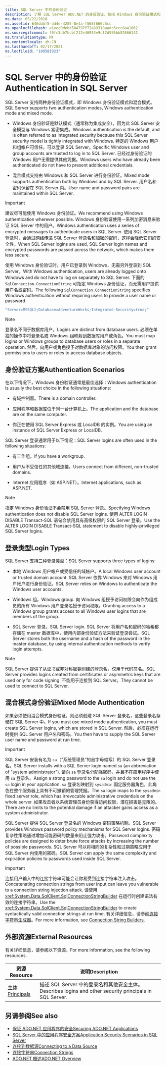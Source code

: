 ```yaml
---
title: SQL Server 中的身份验证
description: 了解 SQL Server ADO.NET 的身份验证，包括 Windows 身份验证模式和混合模式。
ms.date: 05/22/2018
ms.assetid: 646ddbf5-dd4e-4285-8e4a-f565f666c5cc
ms.openlocfilehash: a1ecc0debd584797f72a89318aadc6ccc8a41062
ms.sourcegitcommit: f0fc5db7bcbf212e46933e9cf2d555bb82666141
ms.translationtype: MT
ms.contentlocale: zh-CN
ms.lasthandoff: 02/17/2021
ms.locfileid: "100581923"
---
```

# <a name="authentication-in-sql-server"></a><span data-ttu-id="6a3c7-103">SQL Server 中的身份验证</span><span class="sxs-lookup"><span data-stu-id="6a3c7-103">Authentication in SQL Server</span></span>

<span data-ttu-id="6a3c7-104">SQL Server 支持两种身份验证模式，即 Windows 身份验证模式和混合模式。</span><span class="sxs-lookup"><span data-stu-id="6a3c7-104">SQL Server supports two authentication modes, Windows authentication mode and mixed mode.</span></span>  
  
- <span data-ttu-id="6a3c7-105">Windows 身份验证是默认模式（通常称为集成安全），因为此 SQL Server 安全模型与 Windows 紧密集成。</span><span class="sxs-lookup"><span data-stu-id="6a3c7-105">Windows authentication is the default, and is often referred to as integrated security because this SQL Server security model is tightly integrated with Windows.</span></span> <span data-ttu-id="6a3c7-106">特定的 Windows 用户和组帐户可信任，可以登录 SQL Server。</span><span class="sxs-lookup"><span data-stu-id="6a3c7-106">Specific Windows user and group accounts are trusted to log in to SQL Server.</span></span> <span data-ttu-id="6a3c7-107">已经过身份验证的 Windows 用户无需提供其他凭据。</span><span class="sxs-lookup"><span data-stu-id="6a3c7-107">Windows users who have already been authenticated do not have to present additional credentials.</span></span>  
  
- <span data-ttu-id="6a3c7-108">混合模式支持由 Windows 和 SQL Server 进行身份验证。</span><span class="sxs-lookup"><span data-stu-id="6a3c7-108">Mixed mode supports authentication both by Windows and by SQL Server.</span></span> <span data-ttu-id="6a3c7-109">用户名和密码保留在 SQL Server 内。</span><span class="sxs-lookup"><span data-stu-id="6a3c7-109">User name and password pairs are maintained within SQL Server.</span></span>  
  
> [!IMPORTANT]
> <span data-ttu-id="6a3c7-110">建议尽可能使用 Windows 身份验证。</span><span class="sxs-lookup"><span data-stu-id="6a3c7-110">We recommend using Windows authentication wherever possible.</span></span> <span data-ttu-id="6a3c7-111">Windows 身份验证使用一系列加密消息来验证 SQL Server 中的用户。</span><span class="sxs-lookup"><span data-stu-id="6a3c7-111">Windows authentication uses a series of encrypted messages to authenticate users in SQL Server.</span></span> <span data-ttu-id="6a3c7-112">使用 SQL Server 登录时，会通过网络传递 SQL Server 登录名和加密的密码，这样会降低它们的安全性。</span><span class="sxs-lookup"><span data-stu-id="6a3c7-112">When SQL Server logins are used, SQL Server login names and encrypted passwords are passed across the network, which makes them less secure.</span></span>  
  
 <span data-ttu-id="6a3c7-113">使用 Windows 身份验证时，用户已登录到 Windows，无需另外登录到 SQL Server。</span><span class="sxs-lookup"><span data-stu-id="6a3c7-113">With Windows authentication, users are already logged onto Windows and do not have to log on separately to SQL Server.</span></span> <span data-ttu-id="6a3c7-114">下面的 `SqlConnection.ConnectionString` 可指定 Windows 身份验证，而无需用户提供用户名或密码。</span><span class="sxs-lookup"><span data-stu-id="6a3c7-114">The following `SqlConnection.ConnectionString` specifies Windows authentication without requiring users to provide a user name or password.</span></span>  
  
```csharp  
"Server=MSSQL1;Database=AdventureWorks;Integrated Security=true;"
```  
  
> [!NOTE]
> <span data-ttu-id="6a3c7-115">登录名不同于数据库用户。</span><span class="sxs-lookup"><span data-stu-id="6a3c7-115">Logins are distinct from database users.</span></span> <span data-ttu-id="6a3c7-116">必须在单独的操作中将登录名或 Windows 组映射到数据库用户或角色。</span><span class="sxs-lookup"><span data-stu-id="6a3c7-116">You must map logins or Windows groups to database users or roles in a separate operation.</span></span> <span data-ttu-id="6a3c7-117">然后，向用户或角色授予对数据库对象的访问权限。</span><span class="sxs-lookup"><span data-stu-id="6a3c7-117">You then grant permissions to users or roles to access database objects.</span></span>  
  
## <a name="authentication-scenarios"></a><span data-ttu-id="6a3c7-118">身份验证方案</span><span class="sxs-lookup"><span data-stu-id="6a3c7-118">Authentication Scenarios</span></span>  

 <span data-ttu-id="6a3c7-119">在以下情况下，Windows 身份验证通常是最佳选择：</span><span class="sxs-lookup"><span data-stu-id="6a3c7-119">Windows authentication is usually the best choice in the following situations:</span></span>  
  
- <span data-ttu-id="6a3c7-120">有域控制器。</span><span class="sxs-lookup"><span data-stu-id="6a3c7-120">There is a domain controller.</span></span>  
  
- <span data-ttu-id="6a3c7-121">应用程序和数据库位于同一台计算机上。</span><span class="sxs-lookup"><span data-stu-id="6a3c7-121">The application and the database are on the same computer.</span></span>  
  
- <span data-ttu-id="6a3c7-122">你正在使用 SQL Server Express 或 LocalDB 的实例。</span><span class="sxs-lookup"><span data-stu-id="6a3c7-122">You are using an instance of SQL Server Express or LocalDB.</span></span>  
  
 <span data-ttu-id="6a3c7-123">SQL Server 登录通常用于以下情况：</span><span class="sxs-lookup"><span data-stu-id="6a3c7-123">SQL Server logins are often used in the following situations:</span></span>  
  
- <span data-ttu-id="6a3c7-124">有工作组。</span><span class="sxs-lookup"><span data-stu-id="6a3c7-124">If you have a workgroup.</span></span>  
  
- <span data-ttu-id="6a3c7-125">用户从不受信任的其他域连接。</span><span class="sxs-lookup"><span data-stu-id="6a3c7-125">Users connect from different, non-trusted domains.</span></span>  
  
- <span data-ttu-id="6a3c7-126">Internet 应用程序（如 ASP.NET）。</span><span class="sxs-lookup"><span data-stu-id="6a3c7-126">Internet applications, such as ASP.NET.</span></span>  
  
> [!NOTE]
> <span data-ttu-id="6a3c7-127">指定 Windows 身份验证不会禁用 SQL Server 登录。</span><span class="sxs-lookup"><span data-stu-id="6a3c7-127">Specifying Windows authentication does not disable SQL Server logins.</span></span> <span data-ttu-id="6a3c7-128">使用 ALTER LOGIN DISABLE Transact-SQL 语句会禁用具有高级权限的 SQL Server 登录。</span><span class="sxs-lookup"><span data-stu-id="6a3c7-128">Use the ALTER LOGIN DISABLE Transact-SQL statement to disable highly-privileged SQL Server logins.</span></span>  
  
## <a name="login-types"></a><span data-ttu-id="6a3c7-129">登录类型</span><span class="sxs-lookup"><span data-stu-id="6a3c7-129">Login Types</span></span>  

 <span data-ttu-id="6a3c7-130">SQL Server 支持三种登录类型：</span><span class="sxs-lookup"><span data-stu-id="6a3c7-130">SQL Server supports three types of logins:</span></span>  
  
- <span data-ttu-id="6a3c7-131">本地 Windows 用户帐户或受信任的域帐户。</span><span class="sxs-lookup"><span data-stu-id="6a3c7-131">A local Windows user account or trusted domain account.</span></span> <span data-ttu-id="6a3c7-132">SQL Server 依靠 Windows 来对 Windows 用户帐户进行身份验证。</span><span class="sxs-lookup"><span data-stu-id="6a3c7-132">SQL Server relies on Windows to authenticate the Windows user accounts.</span></span>  
  
- <span data-ttu-id="6a3c7-133">Windows 组。</span><span class="sxs-lookup"><span data-stu-id="6a3c7-133">Windows group.</span></span> <span data-ttu-id="6a3c7-134">向 Windows 组授予访问权限会向作为组成员的所有 Windows 用户登录名授予访问权限。</span><span class="sxs-lookup"><span data-stu-id="6a3c7-134">Granting access to a Windows group grants access to all Windows user logins that are members of the group.</span></span>  
  
- <span data-ttu-id="6a3c7-135">SQL Server 登录。</span><span class="sxs-lookup"><span data-stu-id="6a3c7-135">SQL Server login.</span></span> <span data-ttu-id="6a3c7-136">SQL Server 将用户名和密码的哈希都存储在 master 数据库中，使用内部身份验证方法来验证登录尝试。</span><span class="sxs-lookup"><span data-stu-id="6a3c7-136">SQL Server stores both the username and a hash of the password in the master database, by using internal authentication methods to verify login attempts.</span></span>  
  
> [!NOTE]
> <span data-ttu-id="6a3c7-137">SQL Server 提供了从证书或非对称密钥创建的登录名，仅用于代码签名。</span><span class="sxs-lookup"><span data-stu-id="6a3c7-137">SQL Server provides logins created from certificates or asymmetric keys that are used only for code signing.</span></span> <span data-ttu-id="6a3c7-138">不能用于连接到 SQL Server。</span><span class="sxs-lookup"><span data-stu-id="6a3c7-138">They cannot be used to connect to SQL Server.</span></span>  
  
## <a name="mixed-mode-authentication"></a><span data-ttu-id="6a3c7-139">混合模式身份验证</span><span class="sxs-lookup"><span data-stu-id="6a3c7-139">Mixed Mode Authentication</span></span>  

 <span data-ttu-id="6a3c7-140">如果必须使用混合模式身份验证，则必须创建 SQL Server 登录名，这些登录名存储在 SQL Server 中。</span><span class="sxs-lookup"><span data-stu-id="6a3c7-140">If you must use mixed mode authentication, you must create SQL Server logins, which are stored in SQL Server.</span></span> <span data-ttu-id="6a3c7-141">然后，必须在运行时提供 SQL Server 用户名和密码。</span><span class="sxs-lookup"><span data-stu-id="6a3c7-141">You then have to supply the SQL Server user name and password at run time.</span></span>  
  
> [!IMPORTANT]
> <span data-ttu-id="6a3c7-142">SQL Server 安装有名为 `sa`（“系统管理员”的首字母缩写）的 SQL Server 登录名。</span><span class="sxs-lookup"><span data-stu-id="6a3c7-142">SQL Server installs with a SQL Server login named `sa` (an abbreviation of "system administrator").</span></span> <span data-ttu-id="6a3c7-143">请向 `sa` 登录名分配强密码，并且不在应用程序中使用 `sa` 登录名。</span><span class="sxs-lookup"><span data-stu-id="6a3c7-143">Assign a strong password to the `sa` login and do not use the `sa` login in your application.</span></span> <span data-ttu-id="6a3c7-144">`sa` 登录名映射到 `sysadmin` 固定服务器角色，此角色在整个服务器上具有不可撤销的管理凭据。</span><span class="sxs-lookup"><span data-stu-id="6a3c7-144">The `sa` login maps to the `sysadmin` fixed server role, which has irrevocable administrative credentials on the whole server.</span></span> <span data-ttu-id="6a3c7-145">如果攻击者以系统管理员身份获得访问权限，潜在损害是无限的。</span><span class="sxs-lookup"><span data-stu-id="6a3c7-145">There are no limits to the potential damage if an attacker gains access as a system administrator.</span></span>
  
 <span data-ttu-id="6a3c7-146">SQL Server 提供 SQL Server 登录名的 Windows 密码策略机制。</span><span class="sxs-lookup"><span data-stu-id="6a3c7-146">SQL Server provides Windows password policy mechanisms for SQL Server logins.</span></span> <span data-ttu-id="6a3c7-147">密码复杂性策略通过增加可能密码的数量来阻止强力攻击。</span><span class="sxs-lookup"><span data-stu-id="6a3c7-147">Password complexity policies are designed to deter brute force attacks by increasing the number of possible passwords.</span></span> <span data-ttu-id="6a3c7-148">SQL Server 可以将相同的复杂性和过期策略应用于 SQL Server 内使用的密码。</span><span class="sxs-lookup"><span data-stu-id="6a3c7-148">SQL Server can apply the same complexity and expiration policies to passwords used inside SQL Server.</span></span>  
  
> [!IMPORTANT]
> <span data-ttu-id="6a3c7-149">连接用户输入中的连接字符串可能会让你易受到连接字符串注入攻击。</span><span class="sxs-lookup"><span data-stu-id="6a3c7-149">Concatenating connection strings from user input can leave you vulnerable to a connection string injection attack.</span></span> <span data-ttu-id="6a3c7-150">请使用 <xref:System.Data.SqlClient.SqlConnectionStringBuilder> 在运行时创建语法有效的连接字符串。</span><span class="sxs-lookup"><span data-stu-id="6a3c7-150">Use the <xref:System.Data.SqlClient.SqlConnectionStringBuilder> to create syntactically valid connection strings at run time.</span></span> <span data-ttu-id="6a3c7-151">有关详细信息，请参阅[连接字符串生成器](../connection-string-builders.md)。</span><span class="sxs-lookup"><span data-stu-id="6a3c7-151">For more information, see [Connection String Builders](../connection-string-builders.md).</span></span>  
  
## <a name="external-resources"></a><span data-ttu-id="6a3c7-152">外部资源</span><span class="sxs-lookup"><span data-stu-id="6a3c7-152">External Resources</span></span>  

 <span data-ttu-id="6a3c7-153">有关详细信息，请参阅以下资源。</span><span class="sxs-lookup"><span data-stu-id="6a3c7-153">For more information, see the following resources.</span></span>  
  
|<span data-ttu-id="6a3c7-154">资源</span><span class="sxs-lookup"><span data-stu-id="6a3c7-154">Resource</span></span>|<span data-ttu-id="6a3c7-155">说明</span><span class="sxs-lookup"><span data-stu-id="6a3c7-155">Description</span></span>|  
|--------------|-----------------|  
|[<span data-ttu-id="6a3c7-156">主体</span><span class="sxs-lookup"><span data-stu-id="6a3c7-156">Principals</span></span>](/sql/relational-databases/security/authentication-access/principals-database-engine)|<span data-ttu-id="6a3c7-157">描述 SQL Server 中的登录名和其他安全主体。</span><span class="sxs-lookup"><span data-stu-id="6a3c7-157">Describes logins and other security principals in SQL Server.</span></span>|  
  
## <a name="see-also"></a><span data-ttu-id="6a3c7-158">另请参阅</span><span class="sxs-lookup"><span data-stu-id="6a3c7-158">See also</span></span>

- [<span data-ttu-id="6a3c7-159">保证 ADO.NET 应用程序的安全</span><span class="sxs-lookup"><span data-stu-id="6a3c7-159">Securing ADO.NET Applications</span></span>](../securing-ado-net-applications.md)
- [<span data-ttu-id="6a3c7-160">SQL Server 中的应用程序安全方案</span><span class="sxs-lookup"><span data-stu-id="6a3c7-160">Application Security Scenarios in SQL Server</span></span>](application-security-scenarios-in-sql-server.md)
- [<span data-ttu-id="6a3c7-161">连接到数据源</span><span class="sxs-lookup"><span data-stu-id="6a3c7-161">Connecting to a Data Source</span></span>](../connecting-to-a-data-source.md)
- [<span data-ttu-id="6a3c7-162">连接字符串</span><span class="sxs-lookup"><span data-stu-id="6a3c7-162">Connection Strings</span></span>](../connection-strings.md)
- [<span data-ttu-id="6a3c7-163">ADO.NET 概述</span><span class="sxs-lookup"><span data-stu-id="6a3c7-163">ADO.NET Overview</span></span>](../ado-net-overview.md)
